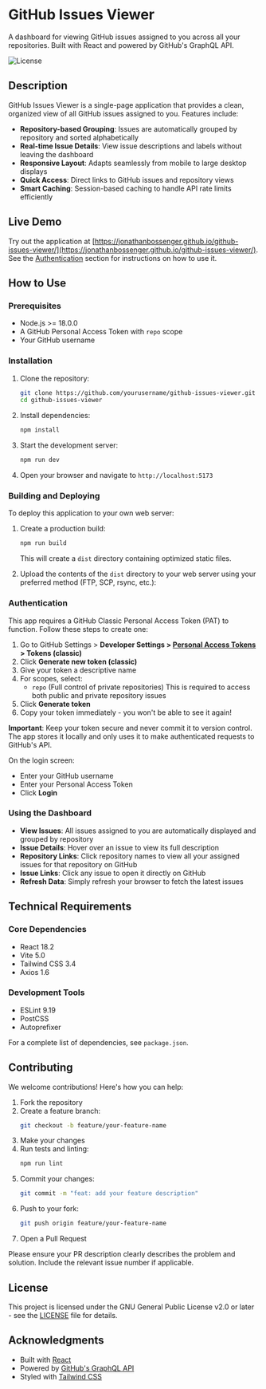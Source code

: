 # GitHub Issues Viewer

A dashboard for viewing GitHub issues assigned to you across all your repositories. Built with React and powered by GitHub's GraphQL API.

![License](https://img.shields.io/badge/license-GPL--2.0--or--later-blue.svg)

## Description

GitHub Issues Viewer is a single-page application that provides a clean, organized view of all GitHub issues assigned to you. Features include:

- **Repository-based Grouping**: Issues are automatically grouped by repository and sorted alphabetically
- **Real-time Issue Details**: View issue descriptions and labels without leaving the dashboard
- **Responsive Layout**: Adapts seamlessly from mobile to large desktop displays
- **Quick Access**: Direct links to GitHub issues and repository views
- **Smart Caching**: Session-based caching to handle API rate limits efficiently

## Live Demo

Try out the application at [https://jonathanbossenger.github.io/github-issues-viewer/](https://jonathanbossenger.github.io/github-issues-viewer/). See the [Authentication](#authentication) section for instructions on how to use it.

## How to Use

### Prerequisites

- Node.js >= 18.0.0
- A GitHub Personal Access Token with `repo` scope
- Your GitHub username

### Installation

1. Clone the repository:
   ```bash
   git clone https://github.com/yourusername/github-issues-viewer.git
   cd github-issues-viewer
   ```

2. Install dependencies:
   ```bash
   npm install
   ```

3. Start the development server:
   ```bash
   npm run dev
   ```

4. Open your browser and navigate to `http://localhost:5173`

### Building and Deploying

To deploy this application to your own web server:

1. Create a production build:
   ```bash
   npm run build
   ```
   This will create a `dist` directory containing optimized static files.

2. Upload the contents of the `dist` directory to your web server using your preferred method (FTP, SCP, rsync, etc.):

### Authentication

This app requires a GitHub Classic Personal Access Token (PAT) to function. Follow these steps to create one:

1. Go to GitHub Settings > **Developer Settings > [Personal Access Tokens](https://github.com/settings/tokens) > Tokens (classic)**
2. Click **Generate new token (classic)**
3. Give your token a descriptive name
4. For scopes, select:
   - `repo` (Full control of private repositories)
   This is required to access both public and private repository issues
5. Click **Generate token**
6. Copy your token immediately - you won't be able to see it again!

**Important**: Keep your token secure and never commit it to version control. The app stores it locally and only uses it to make authenticated requests to GitHub's API.

On the login screen:
- Enter your GitHub username
- Enter your Personal Access Token
- Click **Login**

### Using the Dashboard

- **View Issues**: All issues assigned to you are automatically displayed and grouped by repository
- **Issue Details**: Hover over an issue to view its full description
- **Repository Links**: Click repository names to view all your assigned issues for that repository on GitHub
- **Issue Links**: Click any issue to open it directly on GitHub
- **Refresh Data**: Simply refresh your browser to fetch the latest issues

## Technical Requirements

### Core Dependencies
- React 18.2
- Vite 5.0
- Tailwind CSS 3.4
- Axios 1.6

### Development Tools
- ESLint 9.19
- PostCSS
- Autoprefixer

For a complete list of dependencies, see `package.json`.

## Contributing

We welcome contributions! Here's how you can help:

1. Fork the repository
2. Create a feature branch:
   ```bash
   git checkout -b feature/your-feature-name
   ```
3. Make your changes
4. Run tests and linting:
   ```bash
   npm run lint
   ```
5. Commit your changes:
   ```bash
   git commit -m "feat: add your feature description"
   ```
6. Push to your fork:
   ```bash
   git push origin feature/your-feature-name
   ```
7. Open a Pull Request

Please ensure your PR description clearly describes the problem and solution. Include the relevant issue number if applicable.

## License

This project is licensed under the GNU General Public License v2.0 or later - see the [LICENSE](LICENSE) file for details.

## Acknowledgments

- Built with [React](https://reactjs.org/)
- Powered by [GitHub's GraphQL API](https://docs.github.com/en/graphql)
- Styled with [Tailwind CSS](https://tailwindcss.com/)
